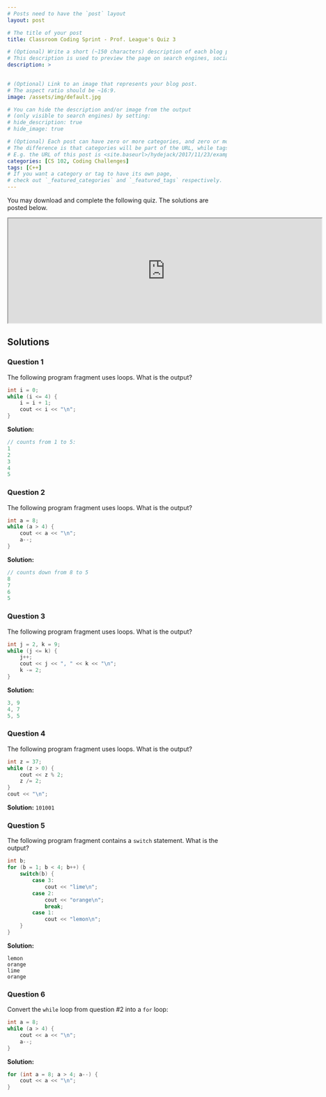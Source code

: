 ```yaml
---
# Posts need to have the `post` layout
layout: post

# The title of your post
title: Classroom Coding Sprint - Prof. League's Quiz 3

# (Optional) Write a short (~150 characters) description of each blog post.
# This description is used to preview the page on search engines, social media, etc.
description: >
   

# (Optional) Link to an image that represents your blog post.
# The aspect ratio should be ~16:9.
image: /assets/img/default.jpg

# You can hide the description and/or image from the output
# (only visible to search engines) by setting:
# hide_description: true
# hide_image: true

# (Optional) Each post can have zero or more categories, and zero or more tags.
# The difference is that categories will be part of the URL, while tags will not.
# E.g. the URL of this post is <site.baseurl>/hydejack/2017/11/23/example-content/
categories: [CS 102, Coding Challenges]
tags: [C++]
# If you want a category or tag to have its own page,
# check out `_featured_categories` and `_featured_tags` respectively.
---
```

You may download and complete the following quiz. The solutions are posted below.
<iframe src="https://drive.google.com/file/d/1kzba8zftWNNVYtkxUmzpyth_VFlOpMk7/preview" width="720" height="240"></iframe>

## Solutions

### Question 1
The following program fragment uses loops. What is the output? 
```cpp
int i = 0; 
while (i <= 4) {
	i = i + 1;
	cout << i << "\n";
}
```
**Solution:**
```cpp
// counts from 1 to 5:
1
2
3
4
5
```

### Question 2
The following program fragment uses loops. What is the output? 
```cpp
int a = 8; 
while (a > 4) {
	cout << a << "\n";
	a--;
}
```
**Solution:**
```cpp
// counts down from 8 to 5
8
7
6
5
```

### Question 3
The following program fragment uses loops. What is the output? 
```cpp
int j = 2, k = 9;
while (j <= k) {
	j++;
	cout << j << ", " << k << "\n";
	k -= 2;
}
```
**Solution:**
```cpp
3, 9
4, 7
5, 5
```

### Question 4
The following program fragment uses loops. What is the output? 
```cpp
int z = 37;
while (z > 0) {
	cout << z % 2;
	z /= 2;
}
cout << "\n";
```
**Solution:** `101001`

### Question 5
The following program fragment contains a `switch` statement. What is the output?
```cpp
int b;
for (b = 1; b < 4; b++) {
	switch(b) {
		case 3:
			cout << "lime\n";
		case 2:
			cout << "orange\n";
			break;
		case 1:
			cout << "lemon\n";
	}
}
``` 
**Solution:**
```
lemon
orange
lime
orange
```

### Question 6
Convert the `while` loop from question #2 into a `for` loop:
```cpp
int a = 8; 
while (a > 4) {
	cout << a << "\n";
	a--;
}
```
**Solution:**
```cpp
for (int a = 8; a > 4; a--) {
	cout << a << "\n";
}
```
